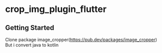 # crop_img_plugin_flutter

## Getting Started
Clone package image_cropper(https://pub.dev/packages/image_cropper)
But i convert java to kotlin


